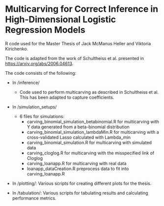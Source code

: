 # Multicarving for Correct Inference in High-Dimensional Logistic Regression Models
R code used for the Master Thesis of Jack McManus Heller and Viktoria Kirichenko.

The code is adapted from the work of Schultheiss et al. presented in https://arxiv.org/abs/2006.04613.

The code consists of the following:
 - In /inference/
   - Code used to perform multicarving as described in Schultheiss et al. This has been adapted to capture coefficients.

 - In /simulation_setups/
   - 6 files for simulations:
      - carving_binomial_simulation_betabinomial.R for multicarving with Y data generated from a beta-binomial distribution
      - carving_binomial_simulation_lambdaMin.R for multicarving with a cross-validated Lasso calculated with Lambda_min
      - carving_binomial_simulation.R for multicarving with simulated data
      - carving_cloglog.R for multicarving with the misspecified link of Cloglog
      - carving_loanapp.R for multicarving with real data
      - loanapp_dataCreation.R preprocess data to fit into carving_loanapp.R

 - In /plotting/: Various scripts for creating different plots for the thesis.
 - In /tabulation/: Various scripts for tabulating results and calculating performance metrics.

